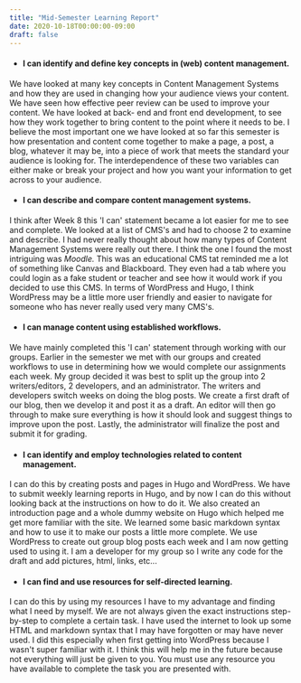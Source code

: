 ```yaml
---
title: "Mid-Semester Learning Report"
date: 2020-10-18T00:00:00-09:00
draft: false
---
```

- #### I can identify and define key concepts in (web) content management.
We have looked at many key concepts in Content Management Systems and how they are used in changing how your audience
views your content. We have seen how effective peer review can be used to improve your content. We have looked at back-
end and front end development, to see how they work together to bring content to the point where it needs to be. I believe 
the most important one we have looked at so far this semester is how presentation and content come together to make a page,
a post, a blog, whatever it may be, into a piece of work that meets the standard your audience is looking for. The interdependence 
of these two variables can either make or break your project and how you want your information to get across to your audience.

- #### I can describe and compare content management systems.
I think after Week 8 this 'I can' statement became a lot easier for me to see and complete. We looked at a list of CMS's and had
to choose 2 to examine and describe. I had never really thought about how many types of Content Management Systems were really out 
there. I think the one I found the most intriguing was *Moodle.* This was an educational CMS tat reminded me a lot of something like
Canvas and Blackboard. They even had a tab where you could login as a fake student or teacher and see how it would work if you decided
to use this CMS. In terms of WordPress and Hugo, I think WordPress may be a little more user friendly and easier to navigate for 
someone who has never really used very many CMS's. 

- #### I can manage content using established workflows.
We have mainly completed this 'I can' statement through working with our groups. Earlier in the semester we met with our groups
and created workflows to use in determining how we would complete our assignments each week. My group decided it was best to split
up the group into 2 writers/editors, 2 developers, and an administrator. The writers and developers switch weeks on doing the blog 
posts. We create a first draft of our blog, then we develop it and post it as a draft. An editor will then go through to make sure
everything is how it should look and suggest things to improve upon the post. Lastly, the administrator will finalize the post and
submit it for grading.

- #### I can identify and employ technologies related to content management.
I can do this by creating posts and pages in Hugo and WordPress. We have to submit weekly learning reports in Hugo, and by now I
can do this without looking back at the instructions on how to do it. We also created an introduction page and a whole dummy website
on Hugo which helped me get more familiar with the site. We learned some basic markdown syntax and how to use it to make our posts
a little more complete. We use WordPress to create out group blog posts each week and I am now getting used to using it. I am a developer
for my group so I write any code for the draft and add pictures, html, links, etc...

- #### I can find and use resources for self-directed learning.
I can do this by using my resources I have to my advantage and finding what I need by myself. We are not always given the exact 
instructions step-by-step to complete a certain task. I have used the internet to look up some HTML and markdown syntax that
I may have forgotten or may have never used. I did this especially when first getting into WordPress because I wasn't super familiar 
with it. I think this will help me in the future because not everything will just be given to you. You must use any resource you have
available to complete the task you are presented with. 

